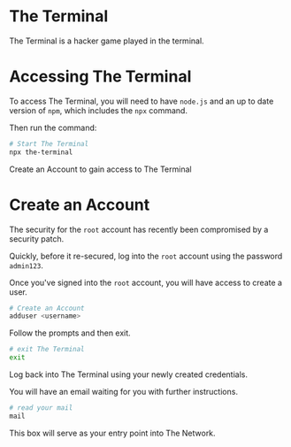 # The Terminal

The Terminal is a hacker game played in the terminal.

# Accessing The Terminal

To access The Terminal, you will need to have `node.js` and an up to date version of `npm`, which includes the `npx` command.

Then run the command:

```bash
# Start The Terminal
npx the-terminal
```

Create an Account to gain access to The Terminal

# Create an Account

The security for the `root` account has recently been compromised by a security patch.

Quickly, before it re-secured, log into the `root` account using the password `admin123`.

Once you've signed into the `root` account, you will have access to create a user.

```bash
# Create an Account
adduser <username>
```

Follow the prompts and then exit.

```bash
# exit The Terminal
exit
```

Log back into The Terminal using your newly created credentials.

You will have an email waiting for you with further instructions.

```bash
# read your mail
mail
```

This box will serve as your entry point into The Network.

